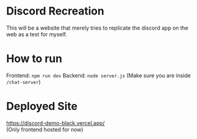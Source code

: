 # Discord Recreation

This will be a website that merely tries to replicate the discord app on the web as a test for myself.

# How to run
Frontend: `npm run dev`
Backend: `node server.js` (Make sure you are inside `/chat-server`)

# Deployed Site
https://discord-demo-black.vercel.app/  
(Only frontend hosted for now)